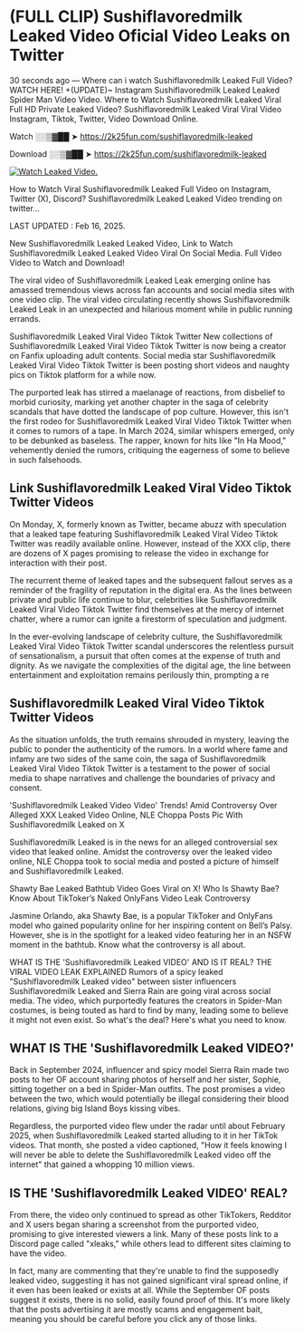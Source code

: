 # (FULL CLIP) Sushiflavoredmilk Leaked Video Oficial Video Leaks on Twitter

30 seconds ago — Where can i watch Sushiflavoredmilk Leaked Full Video? WATCH HERE! +(UPDATE)~ Instagram Sushiflavoredmilk Leaked Leaked Spider Man Video Video. Where to Watch Sushiflavoredmilk Leaked Viral Full HD Private Leaked Video? Sushiflavoredmilk Leaked Viral Viral Video Instagram, Tiktok, Twitter, Video Download Online.

Watch ░░▒▓██ ➤ https://2k25fun.com/sushiflavoredmilk-leaked

Download ░░▒▓██ ➤ https://2k25fun.com/sushiflavoredmilk-leaked

[![Watch Leaked Video.](https://miro.medium.com/v2/resize:fit:828/format:webp/1*cilzJN44JGOrTw9NJCrNHA.gif "Watch Leaked Video")](https://2k25fun.com/sushiflavoredmilk-leaked)

How to Watch Viral Sushiflavoredmilk Leaked Full Video on Instagram, Twitter (X), Discord? Sushiflavoredmilk Leaked Leaked Video trending on twitter...

LAST UPDATED : Feb 16, 2025.

New Sushiflavoredmilk Leaked Leaked Video, Link to Watch Sushiflavoredmilk Leaked Leaked Video Viral On Social Media. Full Video Video to Watch and Download!

The viral video of Sushiflavoredmilk Leaked Leak emerging online has amassed tremendous views across fan accounts and social media sites with one video clip. The viral video circulating recently shows Sushiflavoredmilk Leaked Leak in an unexpected and hilarious moment while in public running errands.

Sushiflavoredmilk Leaked Viral Video Tiktok Twitter New collections of Sushiflavoredmilk Leaked Viral Video Tiktok Twitter is now being a creator on Fanfix uploading adult contents. Social media star Sushiflavoredmilk Leaked Viral Video Tiktok Twitter is been posting short videos and naughty pics on Tiktok platform for a while now.

The purported leak has stirred a maelanage of reactions, from disbelief to morbid curiosity, marking yet another chapter in the saga of celebrity scandals that have dotted the landscape of pop culture. However, this isn't the first rodeo for Sushiflavoredmilk Leaked Viral Video Tiktok Twitter when it comes to rumors of a tape. In March 2024, similar whispers emerged, only to be debunked as baseless. The rapper, known for hits like "In Ha Mood," vehemently denied the rumors, critiquing the eagerness of some to believe in such falsehoods.

## Link Sushiflavoredmilk Leaked Viral Video Tiktok Twitter Videos

On Monday, X, formerly known as Twitter, became abuzz with speculation that a leaked tape featuring Sushiflavoredmilk Leaked Viral Video Tiktok Twitter was readily available online. However, instead of the XXX clip, there are dozens of X pages promising to release the video in exchange for interaction with their post.

The recurrent theme of leaked tapes and the subsequent fallout serves as a reminder of the fragility of reputation in the digital era. As the lines between private and public life continue to blur, celebrities like Sushiflavoredmilk Leaked Viral Video Tiktok Twitter find themselves at the mercy of internet chatter, where a rumor can ignite a firestorm of speculation and judgment.

In the ever-evolving landscape of celebrity culture, the Sushiflavoredmilk Leaked Viral Video Tiktok Twitter scandal underscores the relentless pursuit of sensationalism, a pursuit that often comes at the expense of truth and dignity. As we navigate the complexities of the digital age, the line between entertainment and exploitation remains perilously thin, prompting a re

##  Sushiflavoredmilk Leaked Viral Video Tiktok Twitter Videos

As the situation unfolds, the truth remains shrouded in mystery, leaving the public to ponder the authenticity of the rumors. In a world where fame and infamy are two sides of the same coin, the saga of Sushiflavoredmilk Leaked Viral Video Tiktok Twitter is a testament to the power of social media to shape narratives and challenge the boundaries of privacy and consent.

'Sushiflavoredmilk Leaked Video Video' Trends! Amid Controversy Over Alleged XXX Leaked Video Online, NLE Choppa Posts Pic With Sushiflavoredmilk Leaked on X

Sushiflavoredmilk Leaked is in the news for an alleged controversial sex video that leaked online. Amidst the controversy over the leaked video online, NLE Choppa took to social media and posted a picture of himself and Sushiflavoredmilk Leaked.

Shawty Bae Leaked Bathtub Video Goes Viral on X! Who Is Shawty Bae? Know About TikToker’s Naked OnlyFans Video Leak Controversy

Jasmine Orlando, aka Shawty Bae, is a popular TikToker and OnlyFans model who gained popularity online for her inspiring content on Bell’s Palsy. However, she is in the spotlight for a leaked video featuring her in an NSFW moment in the bathtub. Know what the controversy is all about.

WHAT IS THE 'Sushiflavoredmilk Leaked VIDEO' AND IS IT REAL? THE VIRAL VIDEO LEAK EXPLAINED Rumors of a spicy leaked "Sushiflavoredmilk Leaked video" between sister influencers Sushiflavoredmilk Leaked and Sierra Rain are going viral across social media. The video, which purportedly features the creators in Spider-Man costumes, is being touted as hard to find by many, leading some to believe it might not even exist. So what's the deal? Here's what you need to know.

## WHAT IS THE 'Sushiflavoredmilk Leaked VIDEO?'

Back in September 2024, influencer and spicy model Sierra Rain made two posts to her OF account sharing photos of herself and her sister, Sophie, sitting together on a bed in Spider-Man outfits. The post promises a video between the two, which would potentially be illegal considering their blood relations, giving big Island Boys kissing vibes.

Regardless, the purported video flew under the radar until about February 2025, when Sushiflavoredmilk Leaked started alluding to it in her TikTok videos. That month, she posted a video captioned, "How it feels knowing I will never be able to delete the Sushiflavoredmilk Leaked video off the internet" that gained a whopping 10 million views.

## IS THE 'Sushiflavoredmilk Leaked VIDEO' REAL?

From there, the video only continued to spread as other TikTokers, Redditor and X users began sharing a screenshot from the purported video, promising to give interested viewers a link. Many of these posts link to a Discord page called "xleaks," while others lead to different sites claiming to have the video.

In fact, many are commenting that they're unable to find the supposedly leaked video, suggesting it has not gained significant viral spread online, if it even has been leaked or exists at all. While the September OF posts suggest it exists, there is no solid, easily found proof of this. It's more likely that the posts advertising it are mostly scams and engagement bait, meaning you should be careful before you click any of those links.